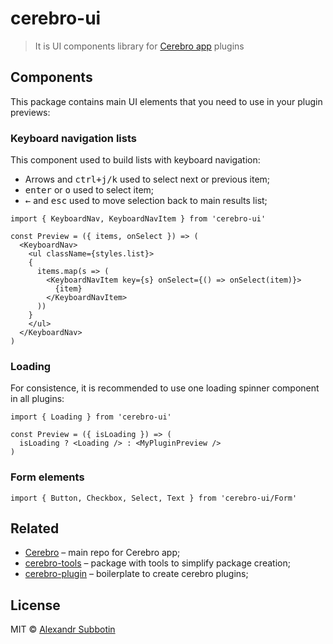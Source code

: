 # cerebro-ui

> It is UI components library for [Cerebro app](http://www.cerebroapp.com) plugins

## Components
This package contains main UI elements that you need to use in your plugin previews:

### Keyboard navigation lists
This component used to build lists with keyboard navigation:
* Arrows and <kbd>ctrl+j/k</kbd> used to select next or previous item;
* <kbd>enter</kbd> or <kbd>o</kbd> used to select item;
* <kbd>←</kbd> and <kbd>esc</kbd> used to move selection back to main results list;

```
import { KeyboardNav, KeyboardNavItem } from 'cerebro-ui'

const Preview = ({ items, onSelect }) => (
  <KeyboardNav>
    <ul className={styles.list}>
    {
      items.map(s => (
        <KeyboardNavItem key={s} onSelect={() => onSelect(item)}>
          {item}
        </KeyboardNavItem>
      ))
    }
    </ul>
  </KeyboardNav>
)

```

### Loading
For consistence, it is recommended to use one loading spinner component in all plugins:

```
import { Loading } from 'cerebro-ui'

const Preview = ({ isLoading }) => (
  isLoading ? <Loading /> : <MyPluginPreview />
)

```

### Form elements
```
import { Button, Checkbox, Select, Text } from 'cerebro-ui/Form'
```


## Related

* [Cerebro](http://github.com/KELiON/cerebro) – main repo for Cerebro app;
* [cerebro-tools](http://github.com/KELiON/cerebro-tools) – package with tools to simplify package creation;
* [cerebro-plugin](http://github.com/KELiON/cerebro-tools) – boilerplate to create cerebro plugins;

## License

MIT © [Alexandr Subbotin](http://asubbotin.ru)